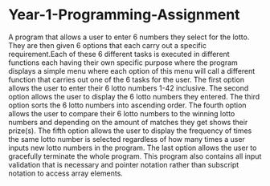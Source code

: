 # Year-1-Programming-Assignment
 A program that allows a user to enter 6 numbers they select for the lotto. They are then given 6 options that each carry out
 a specific requirement.Each of these 6 different tasks is executed in different functions each having their own specific purpose where
 the program displays a simple menu where each option of this menu will call a different function that carries out one of the 6 tasks for 
 the user. The first option allows the user to enter their 6 lotto numbers 1-42 inclusive. The second option allows the user to display the
 6 lotto numbers they entered. The third option sorts the 6 lotto numbers into ascending order. The fourth option allows the user to compare
 their 6 lotto numbers to the winning lotto numbers and depending on the amount of matches they get shows their prize(s). The fifth option 
 allows the user to display the frequency of times the same lotto number is selected regardless of how many times a user inputs new lotto 
 numbers in the program. The last option allows the user to gracefully terminate the whole program. This program also contains all input
 validation that is necessary and pointer notation rather than subscript notation to access array elements.
